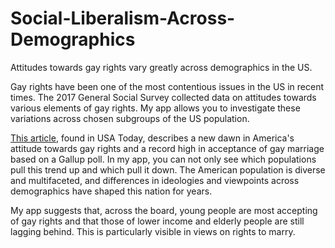 # Social-Liberalism-Across-Demographics

Attitudes towards gay rights vary greatly across demographics in the US. 

Gay rights have been one of the most contentious issues in the US in recent times. The 2017 General Social Survey collected data on attitudes towards various elements of gay rights. My app allows you to investigate these variations across chosen subgroups of the US population.

[This article](https://www.usatoday.com/story/news/nation/2018/05/23/same-sex-marriage-poll-americans/638587002/), found in USA Today, describes a new dawn in America's attitude towards gay rights and a record high in acceptance of gay marriage based on a Gallup poll. In my app, you can not only see which populations pull this trend up and which pull it down. The American population is diverse and multifaceted, and differences in ideologies and viewpoints across demographics have shaped this nation for years.

My app suggests that, across the board, young people are most accepting of gay rights and that those of lower income and elderly people are still lagging behind. This is particularly visible in views on rights to marry. 


